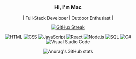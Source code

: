 <div align="center">

### Hi, I'm Mac

| Full-Stack Developer | Outdoor Enthusiast | 

[![GitHub Streak](https://streak-stats.demolab.com?user=Mac-ziis&theme=transparent&hide_border=true&date_format=M%20j%5B%2C%20Y%5D&mode=weekly)](https://git.io/streak-stats)

![HTML](https://img.shields.io/badge/HTML-007ACC?style=for-the-badge&logo=html5&logoColor=black)
![CSS](https://img.shields.io/badge/CSS-006DBE?style=for-the-badge&logo=css3&logoColor=black)
![JavaScript](https://img.shields.io/badge/JavaScript-005AA6?style=for-the-badge&logo=javascript&logoColor=black)
![React](https://img.shields.io/badge/React-00478F?style=for-the-badge&logo=react&logoColor=black)
![Node.js](https://img.shields.io/badge/Node.js-003776?style=for-the-badge&logo=node.js&logoColor=black)
![SQL](https://img.shields.io/badge/SQL-5E60CE?style=for-the-badge&logo=sql&logoColor=black)
![C#](https://img.shields.io/badge/C%23-6C3483?style=for-the-badge&logo=c-sharp&logoColor=black)
![Visual Studio Code](https://img.shields.io/badge/Visual_Studio_Code-5C2D91?style=for-the-badge&logo=visual-studio&logoColor=black)

![Anurag's GitHub stats](https://github-readme-stats.vercel.app/api?username=Mac-ziis&show_icons=true&theme=dark)


</div>
